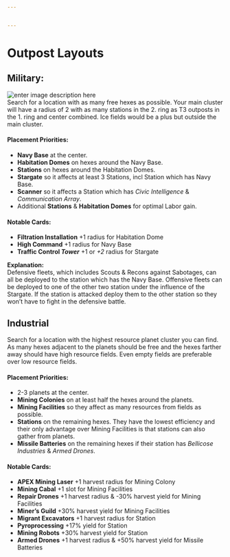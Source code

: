 ```yaml
---


---
```


<h1 id="outpost-layouts">Outpost Layouts</h1>
<h2 id="military">Military:</h2>
<p><img src="https://i.imgur.com/xIFdJSN.jpg" alt="enter image description here"><br>
Search for a location with as many free hexes as possible. Your main cluster will have a radius of 2 with as many stations in the 2. ring as T3 outposts in the 1. ring and center combined. Ice fields would be a plus but outside the main cluster.</p>
<h4 id="placement-priorities">Placement Priorities:</h4>
<ul>
<li><strong>Navy Base</strong> at the center.</li>
<li><strong>Habitation Domes</strong> on hexes around the Navy Base.</li>
<li><strong>Stations</strong> on hexes around the Habitation Domes.</li>
<li><strong>Stargate</strong> so it affects at least 3 Stations, incl Station which has Navy Base.</li>
<li><strong>Scanner</strong> so it affects a Station which has <em>Civic Intelligence</em> &amp; <em>Communication Array</em>.</li>
<li>Additional <strong>Stations</strong> &amp; <strong>Habitation Domes</strong> for optimal Labor gain.</li>
</ul>
<h4 id="notable-cards">Notable Cards:</h4>
<ul>
<li><strong>Filtration Installation</strong> +1 radius for Habitation Dome</li>
<li><strong>High Command</strong> +1 radius for Navy Base</li>
<li><strong>Traffic Control <em>Tower</em></strong> +1 or <em>+2</em> radius for Stargate</li>
</ul>
<p><strong>Explanation:</strong><br>
Defensive fleets, which includes Scouts &amp; Recons against Sabotages, can all be deployed to the station which has the Navy Base. Offensive fleets can be deployed to one of the other two station under the influence of the Stargate. If the station is attacked deploy them to the other station so they won’t have to fight in the defensive battle.</p>
<h2 id="industrial">Industrial</h2>
<p>Search for a location with the highest resource planet cluster you can find. As many hexes adjacent to the planets should be free and the hexes farther away should have high resource fields. Even empty fields are preferable over low resource fields.</p>
<h4 id="placement-priorities-1">Placement Priorities:</h4>
<ul>
<li>2-3 planets at the center.</li>
<li><strong>Mining Colonies</strong> on at least half the hexes around the planets.</li>
<li><strong>Mining Facilities</strong> so they affect as many resources from fields as possible.</li>
<li><strong>Stations</strong> on the remaining hexes. They have the lowest efficiency and their only advantage over Mining Facilities is that stations can also gather from planets.</li>
<li><strong>Missile Batteries</strong> on  the remaining hexes if their station has <em>Bellicose Industries</em> &amp; <em>Armed Drones</em>.</li>
</ul>
<h4 id="notable-cards-1">Notable Cards:</h4>
<ul>
<li><strong>APEX Mining Laser</strong> +1 harvest radius for Mining Colony</li>
<li><strong>Mining Cabal</strong> +1 slot for Mining Facilities</li>
<li><strong>Repair Drones</strong> +1 harvest radius &amp; -30% harvest yield  for  Mining Facilities</li>
<li><strong>Miner’s Guild</strong> +30% harvest yield for Mining Facilities</li>
<li><strong>Migrant Excavators</strong> +1 harvest radius for Station</li>
<li><strong>Pyroprocessing</strong> +17% yield  for Station</li>
<li><strong>Mining Robots</strong> +30% harvest yield  for Station</li>
<li><strong>Armed Drones</strong> +1 harvest radius &amp; +50% harvest yield for Missile Batteries</li>
</ul>

